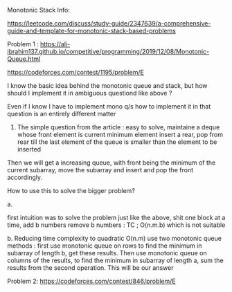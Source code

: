 Monotonic Stack Info:

https://leetcode.com/discuss/study-guide/2347639/a-comprehensive-guide-and-template-for-monotonic-stack-based-problems


Problem 1 : 
https://ali-ibrahim137.github.io/competitive/programming/2019/12/08/Monotonic-Queue.html

https://codeforces.com/contest/1195/problem/E


I know the basic idea behind the monotonic queue and stack, but how should I implement it in ambiguous questiond like above ?

Even if I know I have to implement mono q/s how to implement it in that question is an entirely different matter 


1. The simple question from the article : 
easy to solve, maintaine a deque whose front element is current minimum element insert a rear, pop from rear till the last element of the queue is smaller than the element to be inserted 

Then we will get a increasing queue, with front being the minimum of the current subarray, move the subarray and insert and pop the front accordingly.


How to use this to solve the bigger problem?


a. 

first intuition was to solve the problem just like the above, shit one block at a time, add b numbers remove b numbers : TC ; O(n.m.b)  which is not suitable 

b. 
Reducing time complexity to quadratic O(n.m)
use two monotonic queue methods : first use monotonic queue on rows to find the minimum in subarray of length b, get these results. Then use monotonic queue on columns of the results, to find the minimum in subarray of length a, sum the results from the second operation. This will be our answer


Problem 2: 
https://codeforces.com/contest/846/problem/E

